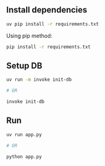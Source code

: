 ## Install dependencies

```sh
uv pip install -r requirements.txt
```

Using pip method:
```sh
pip install -r requirements.txt
```

## Setup DB

```sh
uv run -m invoke init-db

# OR

invoke init-db
```

## Run

```sh
uv run app.py

# OR

python app.py
```
